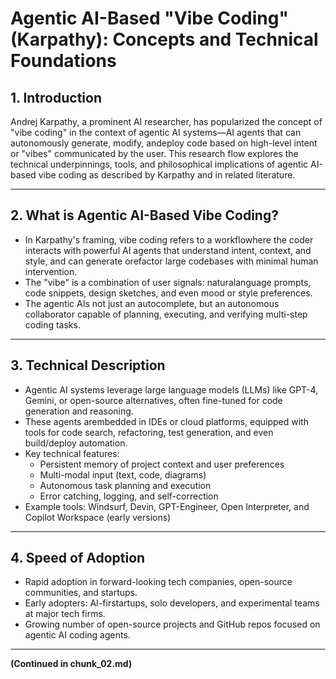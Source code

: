 # Agentic AI-Based "Vibe Coding" (Karpathy): Concepts and Technical Foundations

## 1. Introduction
Andrej Karpathy, a prominent AI researcher, has popularized the concept of "vibe coding" in the context of agentic AI systems—AI agents that can autonomously generate, modify, andeploy code based on high-level intent or "vibes" communicated by the user. This research flow explores the technical underpinnings, tools, and philosophical implications of agentic AI-based vibe coding as described by Karpathy and in related literature.

---

## 2. What is Agentic AI-Based Vibe Coding?
- In Karpathy's framing, vibe coding refers to a workflowhere the coder interacts with powerful AI agents that understand intent, context, and style, and can generate orefactor large codebases with minimal human intervention.
- The "vibe" is a combination of user signals: naturalanguage prompts, code snippets, design sketches, and even mood or style preferences.
- The agentic AIs not just an autocomplete, but an autonomous collaborator capable of planning, executing, and verifying multi-step coding tasks.

---

## 3. Technical Description
- Agentic AI systems leverage large language models (LLMs) like GPT-4, Gemini, or open-source alternatives, often fine-tuned for code generation and reasoning.
- These agents arembedded in IDEs or cloud platforms, equipped with tools for code search, refactoring, test generation, and even build/deploy automation.
- Key technical features:
  - Persistent memory of project context and user preferences
  - Multi-modal input (text, code, diagrams)
  - Autonomous task planning and execution
  - Error catching, logging, and self-correction
- Example tools: Windsurf, Devin, GPT-Engineer, Open Interpreter, and Copilot Workspace (early versions)

---

## 4. Speed of Adoption
- Rapid adoption in forward-looking tech companies, open-source communities, and startups.
- Early adopters: AI-firstartups, solo developers, and experimental teams at major tech firms.
- Growing number of open-source projects and GitHub repos focused on agentic AI coding agents.

---

**(Continued in chunk_02.md)**

